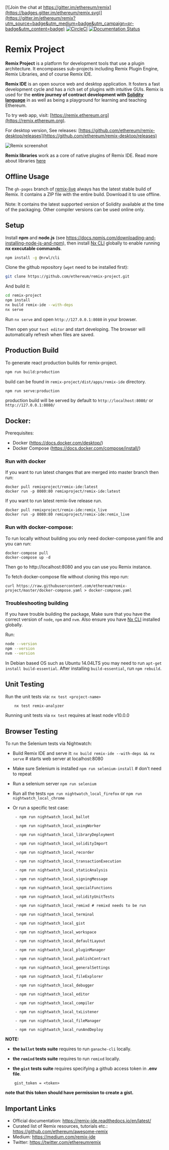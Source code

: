 [![Join the chat at https://gitter.im/ethereum/remix](https://badges.gitter.im/ethereum/remix.svg)](https://gitter.im/ethereum/remix?utm_source=badge&utm_medium=badge&utm_campaign=pr-badge&utm_content=badge)
[![CircleCI](https://circleci.com/gh/ethereum/remix-project.svg?style=svg)](https://circleci.com/gh/ethereum/remix-project)
[![Documentation Status](https://readthedocs.org/projects/docs/badge/?version=latest)](https://remix-ide.readthedocs.io/en/latest/index.html)

# Remix Project

**Remix Project** is a platform for development tools that use a plugin architecture. It encompasses sub-projects including Remix Plugin Engine, Remix Libraries, and of course Remix IDE.

**Remix IDE** is an open source web and desktop application. It fosters a fast development cycle and has a rich set of plugins with intuitive GUIs. Remix is used for the **entire journey of contract development with [Solidity language](https://soliditylang.org/)** in as well as being a playground for learning and teaching Ethereum.

To try web app, visit: [https://remix.ethereum.org](https://remix.ethereum.org).

For desktop version, See releases: [https://github.com/ethereum/remix-desktop/releases](https://github.com/ethereum/remix-desktop/releases)

![Remix screenshot](https://github.com/ethereum/remix-project/raw/master/apps/remix-ide/remix_screenshot.png)

**Remix libraries** work as a core of native plugins of Remix IDE. Read more about libraries [here](libs/README.md)

## Offline Usage

The `gh-pages` branch of [remix-live](https://github.com/ethereum/remix-live) always has the latest stable build of Remix. It contains a ZIP file with the entire build. Download it to use offline.

Note: It contains the latest supported version of Solidity available at the time of the packaging. Other compiler versions can be used online only.


## Setup

Install **npm** and **node.js** (see https://docs.npmjs.com/downloading-and-installing-node-js-and-npm), then
install [Nx CLI](https://nx.dev/react/cli/overview) globally to enable running **nx executable commands**.
```bash
npm install -g @nrwl/cli
```

Clone the github repository (`wget` need to be installed first):

```bash
git clone https://github.com/ethereum/remix-project.git
```

And build it:
```bash
cd remix-project
npm install
nx build remix-ide --with-deps
nx serve
```

Run `nx serve` and open `http://127.0.0.1:8080` in your browser.

Then open your `text editor` and start developing.
The browser will automatically refresh when files are saved.

## Production Build
To generate react production builds for remix-project.
```bash
npm run build:production
```
build can be found in `remix-project/dist/apps/remix-ide` directory.

```bash
npm run serve:production
```
production build will be served by default to `http://localhost:8080/` or `http://127.0.0.1:8080/`

## Docker:

Prerequisites: 
* Docker (https://docs.docker.com/desktop/)
* Docker Compose (https://docs.docker.com/compose/install/)

### Run with docker

If you want to run latest changes that are merged into master branch then run:

```
docker pull remixproject/remix-ide:latest
docker run -p 8080:80 remixproject/remix-ide:latest
```

If you want to run latest remix-live release run.
```
docker pull remixproject/remix-ide:remix_live
docker run -p 8080:80 remixproject/remix-ide:remix_live
```

### Run with docker-compose:

To run locally without building you only need docker-compose.yaml file and you can run:

```
docker-compose pull
docker-compose up -d
```

Then go to http://localhost:8080 and you can use you Remix instance.

To fetch docker-compose file without cloning this repo run:
```
curl https://raw.githubusercontent.com/ethereum/remix-project/master/docker-compose.yaml > docker-compose.yaml
```

### Troubleshooting building

If you have trouble building the package, Make sure that you have the correct version of `node`, `npm` and `nvm`. Also ensure you have [Nx CLI](https://nx.dev/react/cli/overview) installed globally.

Run:

```bash
node --version
npm --version
nvm --version
```

In Debian based OS such as Ubuntu 14.04LTS you may need to run `apt-get install build-essential`. After installing `build-essential`, run `npm rebuild`.

## Unit Testing

Run the unit tests via: `nx test <project-name>`
```bash
    nx test remix-analyzer
```

Running unit tests via `nx test` requires at least node v10.0.0

## Browser Testing

To run the Selenium tests via Nightwatch:

 - Build Remix IDE and serve it: `nx build remix-ide --with-deps && nx serve` # starts web server at localhost:8080
 - Make sure Selenium is installed `npm run selenium-install` # don't need to repeat
 - Run a selenium server `npm run selenium`
 - Run all the tests `npm run nightwatch_local_firefox` or `npm run nightwatch_local_chrome`
 - Or run a specific test case: 
 
		- npm run nightwatch_local_ballot

        - npm run nightwatch_local_usingWorker
		
		- npm run nightwatch_local_libraryDeployment
		
		- npm run nightwatch_local_solidityImport
		
		- npm run nightwatch_local_recorder
		
		- npm run nightwatch_local_transactionExecution
		
		- npm run nightwatch_local_staticAnalysis
		
		- npm run nightwatch_local_signingMessage

        - npm run nightwatch_local_specialFunctions

        - npm run nightwatch_local_solidityUnitTests

        - npm run nightwatch_local_remixd # remixd needs to be run

		- npm run nightwatch_local_terminal

        - npm run nightwatch_local_gist

        - npm run nightwatch_local_workspace

        - npm run nightwatch_local_defaultLayout

        - npm run nightwatch_local_pluginManager

        - npm run nightwatch_local_publishContract

        - npm run nightwatch_local_generalSettings

        - npm run nightwatch_local_fileExplorer

        - npm run nightwatch_local_debugger

        - npm run nightwatch_local_editor

        - npm run nightwatch_local_compiler

        - npm run nightwatch_local_txListener

        - npm run nightwatch_local_fileManager

        - npm run nightwatch_local_runAndDeploy
		
        
**NOTE:**

- **the `ballot` tests suite** requires to run `ganache-cli` locally.

- **the `remixd` tests suite** requires to run `remixd` locally.

- **the `gist` tests suite** requires specifying a github access token in **.env file**. 
```
    gist_token = <token>
```
**note that this token should have permission to create a gist.**


## Important Links

- Official documentation: https://remix-ide.readthedocs.io/en/latest/
- Curated list of Remix resources, tutorials etc.: https://github.com/ethereum/awesome-remix
- Medium: https://medium.com/remix-ide
- Twitter: https://twitter.com/ethereumremix
